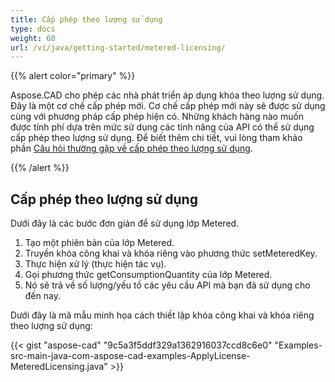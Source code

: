 ```yaml
---
title: Cấp phép theo lượng sử dụng
type: docs
weight: 60
url: /vi/java/getting-started/metered-licensing/
---
```


{{% alert color="primary" %}} 

Aspose.CAD cho phép các nhà phát triển áp dụng khóa theo lượng sử dụng. Đây là một cơ chế cấp phép mới. Cơ chế cấp phép mới này sẽ được sử dụng cùng với phương pháp cấp phép hiện có. Những khách hàng nào muốn được tính phí dựa trên mức sử dụng các tính năng của API có thể sử dụng cấp phép theo lượng sử dụng. Để biết thêm chi tiết, vui lòng tham khảo phần [Câu hỏi thường gặp về cấp phép theo lượng sử dụng](https://purchase.aspose.com/faqs/licensing/metered).

{{% /alert %}} 
## **Cấp phép theo lượng sử dụng**
Dưới đây là các bước đơn giản để sử dụng lớp Metered.

1. Tạo một phiên bản của lớp Metered.
2. Truyền khóa công khai và khóa riêng vào phương thức setMeteredKey.
3. Thực hiện xử lý (thực hiện tác vụ).
4. Gọi phương thức getConsumptionQuantity của lớp Metered.
5. Nó sẽ trả về số lượng/yếu tố các yêu cầu API mà bạn đã sử dụng cho đến nay.

Dưới đây là mã mẫu minh họa cách thiết lập khóa công khai và khóa riêng theo lượng sử dụng:

{{< gist "aspose-cad" "9c5a3f5ddf329a1362916037ccd8c6e0" "Examples-src-main-java-com-aspose-cad-examples-ApplyLicense-MeteredLicensing.java" >}}
